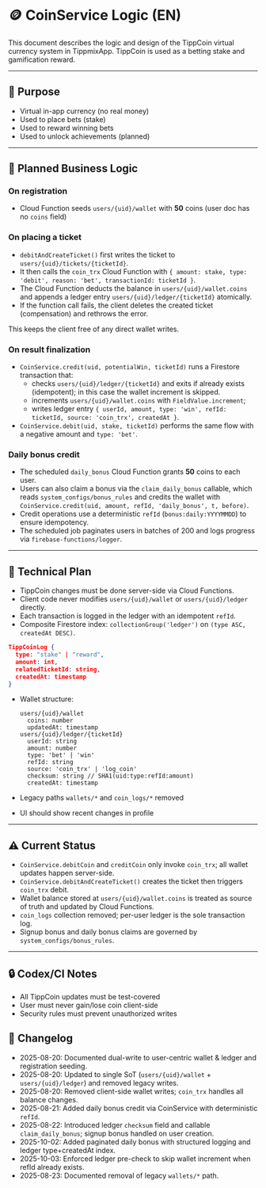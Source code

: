 # 🪙 CoinService Logic (EN)

This document describes the logic and design of the TippCoin virtual currency system in TippmixApp.
TippCoin is used as a betting stake and gamification reward.

---

## 🎯 Purpose

- Virtual in-app currency (no real money)
- Used to place bets (stake)
- Used to reward winning bets
- Used to unlock achievements (planned)

---

## 🧠 Planned Business Logic

### On registration

- Cloud Function seeds `users/{uid}/wallet` with **50** coins (user doc has no `coins` field)

### On placing a ticket

- `debitAndCreateTicket()` first writes the ticket to
  `users/{uid}/tickets/{ticketId}`.
- It then calls the `coin_trx` Cloud Function with
  `{ amount: stake, type: 'debit', reason: 'bet', transactionId: ticketId }`.
- The Cloud Function deducts the balance in
  `users/{uid}/wallet.coins` and appends a ledger entry
  `users/{uid}/ledger/{ticketId}` atomically.
- If the function call fails, the client deletes the created ticket
  (compensation) and rethrows the error.

This keeps the client free of any direct wallet writes.

### On result finalization

- `CoinService.credit(uid, potentialWin, ticketId)` runs a Firestore transaction that:
  - checks `users/{uid}/ledger/{ticketId}` and exits if already exists (idempotent); in this case the wallet increment is skipped.
  - increments `users/{uid}/wallet.coins` with `FieldValue.increment`;
  - writes ledger entry `{ userId, amount, type: 'win', refId: ticketId, source: 'coin_trx', createdAt }`.
- `CoinService.debit(uid, stake, ticketId)` performs the same flow with a negative amount and `type: 'bet'`.

### Daily bonus credit

- The scheduled `daily_bonus` Cloud Function grants **50** coins to each user.
- Users can also claim a bonus via the `claim_daily_bonus` callable, which reads `system_configs/bonus_rules` and credits the wallet with `CoinService.credit(uid, amount, refId, 'daily_bonus', t, before)`.
- Credit operations use a deterministic `refId` (`bonus:daily:YYYYMMDD`) to ensure idempotency.
- The scheduled job paginates users in batches of 200 and logs progress via `firebase-functions/logger`.

---

## 🧾 Technical Plan

- TippCoin changes must be done server-side via Cloud Functions.
- Client code never modifies `users/{uid}/wallet` or `users/{uid}/ledger` directly.
- Each transaction is logged in the ledger with an idempotent `refId`.
- Composite Firestore index: `collectionGroup('ledger')` on `(type ASC, createdAt DESC)`.

```json
TippCoinLog {
  type: "stake" | "reward",
  amount: int,
  relatedTicketId: string,
  createdAt: timestamp
}
```

- Wallet structure:

  ```
  users/{uid}/wallet
    coins: number
    updatedAt: timestamp
  users/{uid}/ledger/{ticketId}
    userId: string
    amount: number
    type: 'bet' | 'win'
    refId: string
    source: 'coin_trx' | 'log_coin'
    checksum: string // SHA1(uid:type:refId:amount)
    createdAt: timestamp
  ```
- Legacy paths `wallets/*` and `coin_logs/*` removed
- UI should show recent changes in profile

---

## ⚠️ Current Status

- `CoinService.debitCoin` and `creditCoin` only invoke `coin_trx`; all wallet updates happen server-side.
- `CoinService.debitAndCreateTicket()` creates the ticket then triggers `coin_trx` debit.
- Wallet balance stored at `users/{uid}/wallet.coins` is treated as source of truth and updated by Cloud Functions.
- `coin_logs` collection removed; per-user ledger is the sole transaction log.
- Signup bonus and daily bonus claims are governed by `system_configs/bonus_rules`.

---

## 🔒 Codex/CI Notes

- All TippCoin updates must be test-covered
- User must never gain/lose coin client-side
- Security rules must prevent unauthorized writes

## 📘 Changelog

- 2025-08-20: Documented dual-write to user-centric wallet & ledger and registration seeding.
- 2025-08-20: Updated to single SoT (`users/{uid}/wallet` + `users/{uid}/ledger`) and removed legacy writes.
- 2025-08-20: Removed client-side wallet writes; `coin_trx` handles all balance changes.
- 2025-08-21: Added daily bonus credit via CoinService with deterministic `refId`.
- 2025-08-22: Introduced ledger `checksum` field and callable `claim_daily_bonus`; signup bonus handled on user creation.
- 2025-10-02: Added paginated daily bonus with structured logging and ledger type+createdAt index.
- 2025-10-03: Enforced ledger pre-check to skip wallet increment when refId already exists.
- 2025-08-23: Documented removal of legacy `wallets/*` path.
